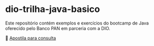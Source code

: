 # dio-trilha-java-basico
Este repositório contém exemplos e exercícios do bootcamp de Java oferecido pelo Banco PAN em parceria com a DIO.

📖  [Apostila para consulta](https://glysns.gitbook.io/java-basico)
